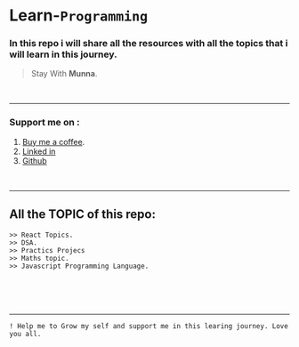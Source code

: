 # Learn-`Programming`

### In this repo i will share all the resources with all the topics that i will learn in this journey.

> Stay With __Munna__.

<br>
<hr>

### **Support me on :**
1. [Buy me a coffee](https://www.buymeacoffee.com/mdmunnamiaa).
2. [Linked in](www.linkedin.com/in/md-munna-mia-0b66a723a)
3. [Github](https://github.com/munnaMia)

<br/>
<hr>

## All the TOPIC of this repo:
    >> React Topics.
    >> DSA.
    >> Practics Projecs
    >> Maths topic.
    >> Javascript Programming Language.

<br>
<br>
<br>
<hr>

`! Help me to Grow my self and support me in this learing journey. Love you all.`